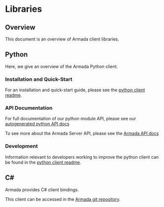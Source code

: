 # Libraries

## Overview
This document is an overview of Armada client libraries.

## Python
Here, we give an overview of the Armada Python client.

### Installation and Quick-Start
For an installation and quick-start guide, please see the [python client readme](https://github.com/G-Research/armada/blob/master/client/python/README.md).

### API Documentation
For full documentation of our python module API, please see our [autogenerated python API docs](https://armadaproject.io/python_armada_client)

To see more about the Armada Server API, please see the [Armada API docs](https://armadaproject.io/api)

### Development
Information relevant to developers working to improve the python client can be
found in the [python client readme](https://github.com/G-Research/armada/blob/master/client/python/README.md).

## C#
Armada provides C# client bindings.

This client can be accessed in the [Armada git repository](https://github.com/G-Research/armada/tree/master/client/DotNet).
